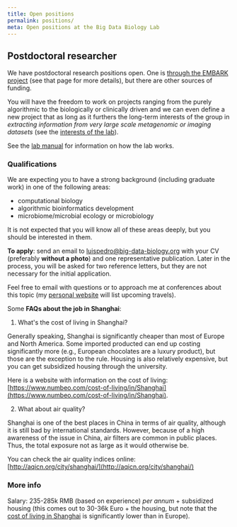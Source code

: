 ```yaml
---
title: Open positions
permalink: positions/
meta: Open positions at the Big Data Biology Lab
---
```

## Postdoctoral researcher

We have postdoctoral research positions open. One is [through the EMBARK
project](pd-embark/) (see that page for more details), but there are other
sources of funding.

You will have the freedom to work on projects ranging from the purely
algorithmic to the biologically or clinically driven and we can even define a
new project that as long as it furthers the long-term interests of the group in
_extracting information from very large scale metagenomic or imaging datasets_
(see the [interests of the lab](/interests/)).

See the [lab manual](/manual/) for information on how the lab works.

### Qualifications

We are expecting you to have a strong background (including graduate work) in
one of the following areas:

- computational biology
- algorithmic bioinformatics development
- microbiome/microbial ecology or microbiology

It is not expected that you will know all of these areas deeply, but you should
be interested in them.

**To apply**: send an email to
[luispedro@big-data-biology.org](mailto:luispedro@big-data-biology.org) with
your CV (preferably **without a photo**) and one representative publication.
Later in the process, you will be asked for two reference letters, but they are
not necessary for the initial application.

Feel free to email with questions or to approach me at conferences about this
topic (my [personal website](http://luispedro.org) will list upcoming travels).

Some **FAQs about the job in Shanghai**:

1. What's the cost of living in Shanghai?

Generally speaking, Shanghai is significantly cheaper than most of Europe and
North America. Some imported producted can end up costing significantly more
(e.g., European chocolates are a luxury product), but those are the exception
to the rule. Housing is also relatively expensive, but you can get subsidized
housing through the university.

Here is a website with information on the cost of living:
[https://www.numbeo.com/cost-of-living/in/Shanghai](https://www.numbeo.com/cost-of-living/in/Shanghai).

2. What about air quality?

Shanghai is one of the best places in China in terms of air quality, although
it is still bad by international standards. However, because of a high
awareness of the issue in China, air filters are common in public places. Thus,
the total exposure not as large as it would otherwise be.

You can check the air quality indices online:
[http://aqicn.org/city/shanghai/](http://aqicn.org/city/shanghai/)


### More info

Salary: 235-285k RMB (based on experience) _per annum_ + subsidized housing
(this comes out to 30-36k Euro + the housing, but note that the [cost of
living in Shanghai](https://www.numbeo.com/cost-of-living/in/Shanghai) is
significantly lower than in Europe).

